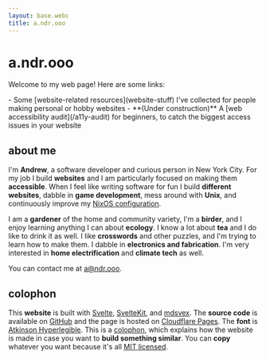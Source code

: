 ```yaml
---
layout: base.webc
title: a.ndr.ooo
---
```


# a.ndr.ooo

Welcome to my web page! Here are some links:

<lines-list>
- Some [website-related resources](website-stuff) I've collected for people making personal or hobby websites
- **(Under construction)** A [web accessibility audit](/a11y-audit) for beginners, to catch the biggest access issues in your website
</lines-list>

## about me
I'm **Andrew**, a software developer and curious person in New York City. For my job I build **websites** and I am particularly focused on making them **accessible**. When I feel like writing software for fun I build **different websites**, dabble in **game development**, mess around with **Unix**, and continuously improve my [NixOS configuration](https://github.com/ndrooo/nix).

I am a **gardener** of the home and community variety, I'm a **birder**, and I enjoy learning anything I can about **ecology**. I know a lot about **tea** and I do like to drink it as well. I like **crosswords** and other puzzles, and I'm trying to learn how to make them. I dabble in **electronics and fabrication**. I'm very interested in **home electrification** and **climate tech** as well.

You can contact me at [a@ndr.ooo](mailto:a@ndr.ooo).

## colophon
This **website** is built with [Svelte](https://svelte.dev/), [SvelteKit](https://svelte.dev/docs/kit/introduction), and [mdsvex](https://mdsvex.pngwn.io/). The **source code** is available on [GitHub](https://github.com/ndrooo/a.ndr.ooo) and the page is hosted on [Cloudflare Pages](https://pages.cloudflare.com/). The **font** is [Atkinson Hyperlegible](https://www.brailleinstitute.org/freefont/). This is a [colophon](https://indieweb.org/colophon), which explains how the website is made in case you want to **build something similar**. You can **copy** whatever you want because it's all [MIT licensed](https://github.com/ndrooo/a.ndr.ooo/blob/main/LICENSE).

<webring-footer></webring-footer>
